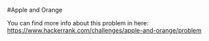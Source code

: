 #Apple and Orange

You can find more info about this problem in here: https://www.hackerrank.com/challenges/apple-and-orange/problem